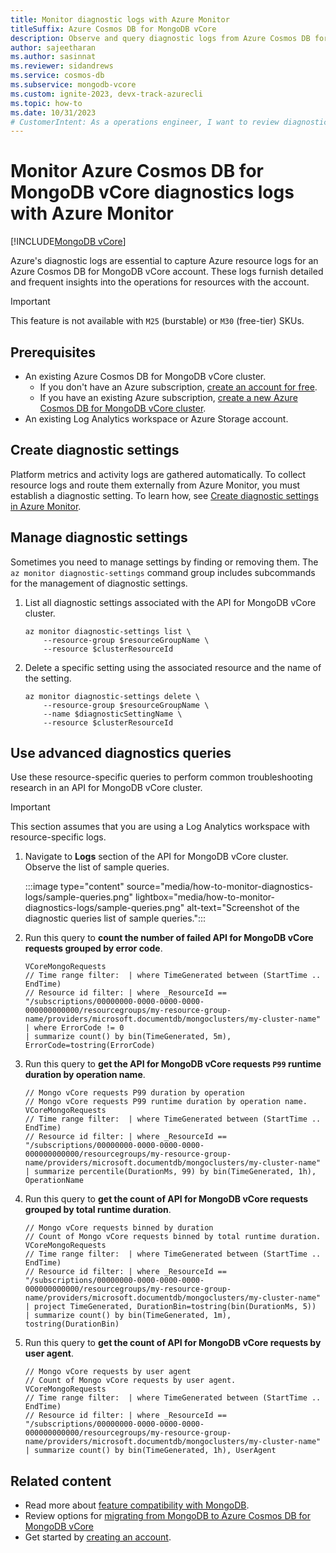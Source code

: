 ```yaml
---
title: Monitor diagnostic logs with Azure Monitor
titleSuffix: Azure Cosmos DB for MongoDB vCore
description: Observe and query diagnostic logs from Azure Cosmos DB for MongoDB vCore using Azure Monitor Log Analytics.
author: sajeetharan
ms.author: sasinnat
ms.reviewer: sidandrews
ms.service: cosmos-db
ms.subservice: mongodb-vcore
ms.custom: ignite-2023, devx-track-azurecli
ms.topic: how-to
ms.date: 10/31/2023
# CustomerIntent: As a operations engineer, I want to review diagnostic logs so that I troubleshoot issues as they occur.
---
```


# Monitor Azure Cosmos DB for MongoDB vCore diagnostics logs with Azure Monitor

[!INCLUDE[MongoDB vCore](~/reusable-content/ce-skilling/azure/includes/cosmos-db/includes/appliesto-mongodb-vcore.md)]

Azure's diagnostic logs are essential to capture Azure resource logs for an Azure Cosmos DB for MongoDB vCore account. These logs furnish detailed and frequent insights into the operations for resources with the account.

> [!IMPORTANT]
> This feature is not available with `M25` (burstable) or `M30` (free-tier) SKUs.

## Prerequisites

- An existing Azure Cosmos DB for MongoDB vCore cluster.
  - If you don't have an Azure subscription, [create an account for free](https://azure.microsoft.com/free).
  - If you have an existing Azure subscription, [create a new Azure Cosmos DB for MongoDB vCore cluster](quickstart-portal.md).
- An existing Log Analytics workspace or Azure Storage account.

## Create diagnostic settings

Platform metrics and activity logs are gathered automatically. To collect resource logs and route them externally from Azure Monitor, you must establish a diagnostic setting. To learn how, see [Create diagnostic settings in Azure Monitor](/azure/azure-monitor/essentials/create-diagnostic-settings?tabs=cli).

## Manage diagnostic settings

Sometimes you need to manage settings by finding or removing them. The `az monitor diagnostic-settings` command group includes subcommands for the management of diagnostic settings.

1. List all diagnostic settings associated with the API for MongoDB vCore cluster.

    ```azurecli
    az monitor diagnostic-settings list \
        --resource-group $resourceGroupName \
        --resource $clusterResourceId
    ```

1. Delete a specific setting using the associated resource and the name of the setting.

    ```azurecli
    az monitor diagnostic-settings delete \
        --resource-group $resourceGroupName \
        --name $diagnosticSettingName \
        --resource $clusterResourceId
    ```

## Use advanced diagnostics queries

Use these resource-specific queries to perform common troubleshooting research in an API for MongoDB vCore cluster.

> [!IMPORTANT]
> This section assumes that you are using a Log Analytics workspace with resource-specific logs.

1. Navigate to **Logs** section of the API for MongoDB vCore cluster. Observe the list of sample queries.

    :::image type="content" source="media/how-to-monitor-diagnostics-logs/sample-queries.png" lightbox="media/how-to-monitor-diagnostics-logs/sample-queries.png" alt-text="Screenshot of the diagnostic queries list of sample queries.":::

1. Run this query to **count the number of failed API for MongoDB vCore requests grouped by error code**.

    ```Kusto
    VCoreMongoRequests
    // Time range filter:  | where TimeGenerated between (StartTime .. EndTime)
    // Resource id filter: | where _ResourceId == "/subscriptions/00000000-0000-0000-0000-000000000000/resourcegroups/my-resource-group-name/providers/microsoft.documentdb/mongoclusters/my-cluster-name"
    | where ErrorCode != 0
    | summarize count() by bin(TimeGenerated, 5m), ErrorCode=tostring(ErrorCode)
    ```

1. Run this query to **get the API for MongoDB vCore requests `P99` runtime duration by operation name**.

    ```Kusto
    // Mongo vCore requests P99 duration by operation 
    // Mongo vCore requests P99 runtime duration by operation name. 
    VCoreMongoRequests
    // Time range filter:  | where TimeGenerated between (StartTime .. EndTime)
    // Resource id filter: | where _ResourceId == "/subscriptions/00000000-0000-0000-0000-000000000000/resourcegroups/my-resource-group-name/providers/microsoft.documentdb/mongoclusters/my-cluster-name"
    | summarize percentile(DurationMs, 99) by bin(TimeGenerated, 1h), OperationName
    ```

1. Run this query to **get the count of API for MongoDB vCore requests grouped by total runtime duration**.

    ```Kusto
    // Mongo vCore requests binned by duration 
    // Count of Mongo vCore requests binned by total runtime duration. 
    VCoreMongoRequests
    // Time range filter:  | where TimeGenerated between (StartTime .. EndTime)
    // Resource id filter: | where _ResourceId == "/subscriptions/00000000-0000-0000-0000-000000000000/resourcegroups/my-resource-group-name/providers/microsoft.documentdb/mongoclusters/my-cluster-name"
    | project TimeGenerated, DurationBin=tostring(bin(DurationMs, 5))
    | summarize count() by bin(TimeGenerated, 1m), tostring(DurationBin)
    ```

1. Run this query to **get the count of API for MongoDB vCore requests by user agent**.

    ```Kusto
    // Mongo vCore requests by user agent 
    // Count of Mongo vCore requests by user agent. 
    VCoreMongoRequests
    // Time range filter:  | where TimeGenerated between (StartTime .. EndTime)
    // Resource id filter: | where _ResourceId == "/subscriptions/00000000-0000-0000-0000-000000000000/resourcegroups/my-resource-group-name/providers/microsoft.documentdb/mongoclusters/my-cluster-name"
    | summarize count() by bin(TimeGenerated, 1h), UserAgent
    ```

## Related content

- Read more about [feature compatibility with MongoDB](compatibility.md).
- Review options for [migrating from MongoDB to Azure Cosmos DB for MongoDB vCore](migration-options.md)
- Get started by [creating an account](quickstart-portal.md).

